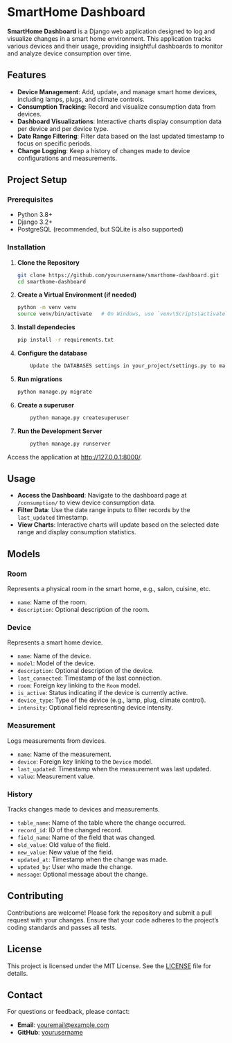 # SmartHome Dashboard

**SmartHome Dashboard** is a Django web application designed to log and visualize changes in a smart home environment. This application tracks various devices and their usage, providing insightful dashboards to monitor and analyze device consumption over time.

## Features

- **Device Management**: Add, update, and manage smart home devices, including lamps, plugs, and climate controls.
- **Consumption Tracking**: Record and visualize consumption data from devices.
- **Dashboard Visualizations**: Interactive charts display consumption data per device and per device type.
- **Date Range Filtering**: Filter data based on the last updated timestamp to focus on specific periods.
- **Change Logging**: Keep a history of changes made to device configurations and measurements.

## Project Setup

### Prerequisites

- Python 3.8+
- Django 3.2+
- PostgreSQL (recommended, but SQLite is also supported)

### Installation

1. **Clone the Repository**

	```bash
   git clone https://github.com/yourusername/smarthome-dashboard.git
   cd smarthome-dashboard
 
2. **Create a Virtual Environment (if needed)**

	```bash
	python -m venv venv
	source venv/bin/activate   # On Windows, use `venv\Scripts\activate`
 
3. **Install dependecies**

	```bash
	pip install -r requirements.txt

4. **Configure the database**
   	```bash
    	Update the DATABASES settings in your_project/settings.py to match your database configuration. By default, SQLite is used for simplicity.
    
5. **Run migrations**

	```bash
 	python manage.py migrate
 
6. **Create a superuser**
   	```bash
    	python manage.py createsuperuser
    
7. **Run the Development Server**
   	```bash
    	python manage.py runserver
    
Access the application at http://127.0.0.1:8000/.

## Usage

- **Access the Dashboard**: Navigate to the dashboard page at `/consumption/` to view device consumption data.
- **Filter Data**: Use the date range inputs to filter records by the `last_updated` timestamp.
- **View Charts**: Interactive charts will update based on the selected date range and display consumption statistics.

## Models

### Room

Represents a physical room in the smart home, e.g., salon, cuisine, etc.

- `name`: Name of the room.
- `description`: Optional description of the room.

### Device

Represents a smart home device.

- `name`: Name of the device.
- `model`: Model of the device.
- `description`: Optional description of the device.
- `last_connected`: Timestamp of the last connection.
- `room`: Foreign key linking to the `Room` model.
- `is_active`: Status indicating if the device is currently active.
- `device_type`: Type of the device (e.g., lamp, plug, climate control).
- `intensity`: Optional field representing device intensity.

### Measurement

Logs measurements from devices.

- `name`: Name of the measurement.
- `device`: Foreign key linking to the `Device` model.
- `last_updated`: Timestamp when the measurement was last updated.
- `value`: Measurement value.

### History

Tracks changes made to devices and measurements.

- `table_name`: Name of the table where the change occurred.
- `record_id`: ID of the changed record.
- `field_name`: Name of the field that was changed.
- `old_value`: Old value of the field.
- `new_value`: New value of the field.
- `updated_at`: Timestamp when the change was made.
- `updated_by`: User who made the change.
- `message`: Optional message about the change.

## Contributing

Contributions are welcome! Please fork the repository and submit a pull request with your changes. Ensure that your code adheres to the project’s coding standards and passes all tests.

## License

This project is licensed under the MIT License. See the [LICENSE](LICENSE) file for details.

## Contact

For questions or feedback, please contact:

- **Email**: youremail@example.com
- **GitHub**: [yourusername](https://github.com/yourusername)


